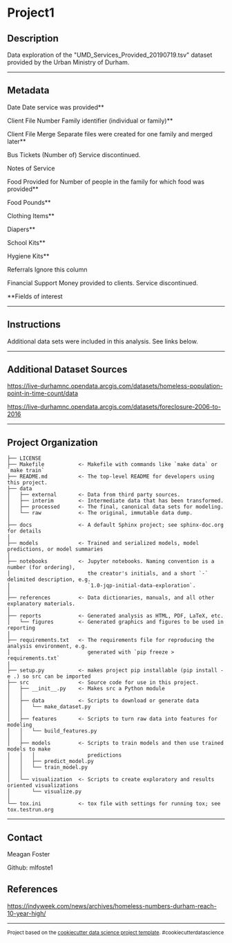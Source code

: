 Project1
==============================



Description
------------

Data exploration of the "UMD_Services_Provided_20190719.tsv" dataset provided by the Urban Ministry of Durham.  



------------



Metadata
------------

Date	Date service was provided**

Client File Number	Family identifier (individual or family)**

Client File Merge	Separate files were created for one family and merged later**

Bus Tickets (Number of)	 Service discontinued.

Notes of Service	

Food Provided for	Number of people in the family for which food was provided**

Food Pounds**	

Clothing Items**	

Diapers**

School Kits**

Hygiene Kits**

Referrals	Ignore this column


Financial Support	Money provided to clients. Service discontinued.


**Fields of interest

------------


Instructions
------------

Additional data sets were included in this analysis.  See links below.


------------


Additional Dataset Sources
------------

https://live-durhamnc.opendata.arcgis.com/datasets/homeless-population-point-in-time-count/data

https://live-durhamnc.opendata.arcgis.com/datasets/foreclosure-2006-to-2016


------------





Project Organization
------------

    ├── LICENSE
    ├── Makefile           <- Makefile with commands like `make data` or `make train`
    ├── README.md          <- The top-level README for developers using this project.
    ├── data
    │   ├── external       <- Data from third party sources.
    │   ├── interim        <- Intermediate data that has been transformed.
    │   ├── processed      <- The final, canonical data sets for modeling.
    │   └── raw            <- The original, immutable data dump.
    │
    ├── docs               <- A default Sphinx project; see sphinx-doc.org for details
    │
    ├── models             <- Trained and serialized models, model predictions, or model summaries
    │
    ├── notebooks          <- Jupyter notebooks. Naming convention is a number (for ordering),
    │                         the creator's initials, and a short `-` delimited description, e.g.
    │                         `1.0-jqp-initial-data-exploration`.
    │
    ├── references         <- Data dictionaries, manuals, and all other explanatory materials.
    │
    ├── reports            <- Generated analysis as HTML, PDF, LaTeX, etc.
    │   └── figures        <- Generated graphics and figures to be used in reporting
    │
    ├── requirements.txt   <- The requirements file for reproducing the analysis environment, e.g.
    │                         generated with `pip freeze > requirements.txt`
    │
    ├── setup.py           <- makes project pip installable (pip install -e .) so src can be imported
    ├── src                <- Source code for use in this project.
    │   ├── __init__.py    <- Makes src a Python module
    │   │
    │   ├── data           <- Scripts to download or generate data
    │   │   └── make_dataset.py
    │   │
    │   ├── features       <- Scripts to turn raw data into features for modeling
    │   │   └── build_features.py
    │   │
    │   ├── models         <- Scripts to train models and then use trained models to make
    │   │   │                 predictions
    │   │   ├── predict_model.py
    │   │   └── train_model.py
    │   │
    │   └── visualization  <- Scripts to create exploratory and results oriented visualizations
    │       └── visualize.py
    │
    └── tox.ini            <- tox file with settings for running tox; see tox.testrun.org


--------



Contact 
--------

Meagan Foster

Github: mlfoste1





References
------------

https://indyweek.com/news/archives/homeless-numbers-durham-reach-10-year-high/


--------
<p><small>Project based on the <a target="_blank" href="https://drivendata.github.io/cookiecutter-data-science/">cookiecutter data science project template</a>. #cookiecutterdatascience</small></p>
